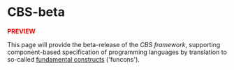 CBS-beta
========

<span style="color:red">__PREVIEW__</span>

This page will provide the beta-release of the *CBS framework*, 
supporting component-based specification of programming languages by
translation to so-called 
[fundamental constructs]
('funcons').

[Fundamental constructs]: Funcons-beta/index.html
